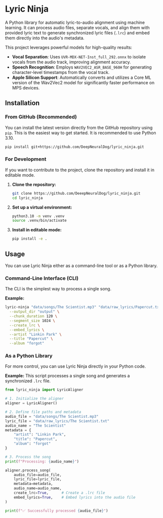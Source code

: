 # Lyric Ninja

A Python library for automatic lyric-to-audio alignment using machine learning. It can process audio files, separate vocals, and align them with provided lyric text to generate synchronized lyric files (`.lrc`) and embed them directly into the audio's metadata.

This project leverages powerful models for high-quality results:
- **Vocal Separation**: Uses `UVR-MDX-NET-Inst_full_292.onnx` to isolate vocals from the audio track, improving alignment accuracy.
- **Speech Recognition**: Employs `WAV2VEC2_ASR_BASE_960H` for generating character-level timestamps from the vocal track.
- **Apple Silicon Support**: Automatically converts and utilizes a Core ML version of the Wav2Vec2 model for significantly faster performance on MPS devices.

## Installation

### From GitHub (Recommended)

You can install the latest version directly from the GitHub repository using `pip`. This is the easiest way to get started. It is recommended to use Python 3.10.

```sh
pip install git+https://github.com/DeepNeuralDog/lyric_ninja.git
```

### For Development

If you want to contribute to the project, clone the repository and install it in editable mode.

1.  **Clone the repository:**
    ```sh
    git clone https://github.com/DeeepNeuralDog/lyric_ninja.git
    cd lyric_ninja
    ```

2.  **Set up a virtual environment:**
    ```sh
    python3.10 -m venv .venv
    source .venv/bin/activate
    ```

3.  **Install in editable mode:**
    ```sh
    pip install -e .
    ```

## Usage

You can use Lyric Ninja either as a command-line tool or as a Python library.

### Command-Line Interface (CLI)

The CLI is the simplest way to process a single song.

**Example:**
```sh
lyric-ninja "data/songs/The Scientist.mp3" "data/raw_lyrics/Papercut.txt" \
  --output_dir "output" \
  --chunk_duration 120 \
  --segment_size 1024 \
  --create_lrc \
  --embed_lyrics \
  --artist "Linkin Park" \
  --title "Papercut" \
  --album "forgot"
```

### As a Python Library

For more control, you can use Lyric Ninja directly in your Python code.

**Example:**
This script processes a single song and generates a synchronized `.lrc` file.

````python
from lyric_ninja import LyricAligner

# 1. Initialize the aligner
aligner = LyricAligner()

# 2. Define file paths and metadata
audio_file = "data/songs/The Scientist.mp3"
lyric_file = "data/raw_lyrics/The Scientist.txt"
audio_name = "The Scientist"
metadata = {
    "artist": "Linkin Park",
    "title": "Papercut",
    "album": "forgot"
}

# 3. Process the song
print(f"Processing: {audio_name}")

aligner.process_song(
    audio_file=audio_file,
    lyric_file=lyric_file,
    metadata=metadata,
    audio_name=audio_name,
    create_lrc=True,      # Create a .lrc file
    embed_lyrics=True,    # Embed lyrics into the audio file
)

print(f"✅ Successfully processed {audio_file}")
````
